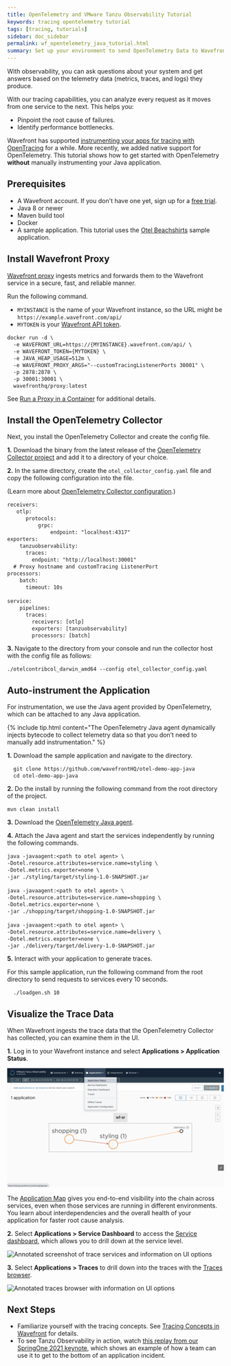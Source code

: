 ```yaml
---
title: OpenTelemetry and VMware Tanzu Observability Tutorial
keywords: tracing opentelemetry tutorial
tags: [tracing, tutorials]
sidebar: doc_sidebar
permalink: wf_opentelemetry_java_tutorial.html
summary: Set up your environment to send OpenTelemetry Data to Wavefront.
---
```

With observability, you can ask questions about your system and get answers based on the telemetry data (metrics, traces, and logs) they produce.

With our tracing capabilities, you can analyze every request as it moves from one service to the next. This helps you:
* Pinpoint the root cause of failures.
* Identify performance bottlenecks.

Wavefront has supported [instrumenting your apps for tracing with OpenTracing](tracing_java_tutorial.html) for a while. More recently, we added native support for OpenTelemetry. This tutorial shows how to get started with OpenTelemetry **without** manually instrumenting your Java application.

## Prerequisites

* A Wavefront account. If you don't have one yet, sign up for a [free trial](https://tanzu.vmware.com/observability).
* Java 8 or newer
* Maven build tool
* Docker
* A sample application. This tutorial uses the [Otel Beachshirts](https://github.com/wavefrontHQ/otel-demo-app-java) sample application.

## Install Wavefront Proxy

[Wavefront proxy](proxies.html) ingests metrics and forwards them to the Wavefront service in a secure, fast, and reliable manner.

Run the following command.

* `MYINSTANCE` is the name of your Wavefront instance, so the URL might be `https://example.wavefront.com/api/`
* `MYTOKEN` is your [Wavefront API token](wavefront_api.html#generating-an-api-token).

```
docker run -d \
  -e WAVEFRONT_URL=https://{MYINSTANCE}.wavefront.com/api/ \
  -e WAVEFRONT_TOKEN={MYTOKEN} \
  -e JAVA_HEAP_USAGE=512m \
  -e WAVEFRONT_PROXY_ARGS="--customTracingListenerPorts 30001" \
  -p 2878:2878 \
  -p 30001:30001 \
  wavefronthq/proxy:latest
```
See [Run a Proxy in a Container](proxies_container.html) for additional details.

## Install the OpenTelemetry Collector

Next, you install the OpenTelemetry Collector and create the config file.

**1.** Download the binary from the latest release of the [OpenTelemetry Collector project](open-telemetry/opentelemetry-collector-contrib/releases/latest) and add it to a  directory of your choice.

**2.** In the same directory, create the `otel_collector_config.yaml` file and copy the following configuration into the file.

  (Learn more about [OpenTelemetry Collector configuration](https://opentelemetry.io/docs/collector/configuration/).)

```
receivers:
   otlp:
      protocols:
          grpc:
              endpoint: "localhost:4317"
exporters:
    tanzuobservability:
      traces:
        endpoint: "http://localhost:30001"
  # Proxy hostname and customTracing ListenerPort
processors:
    batch:
      timeout: 10s

service:
    pipelines:
      traces:
        receivers: [otlp]
        exporters: [tanzuobservability]
        processors: [batch]
```

**3.** Navigate to the directory from your console and run the collector host with the config file as follows:

```
./otelcontribcol_darwin_amd64 --config otel_collector_config.yaml
```

## Auto-instrument the Application

<!--Couldn't get the steps to step, so using bold -- update numbering if you make changes!--->

For instrumentation, we use the Java agent provided by OpenTelemetry, which can be attached to any Java application.

{% include tip.html content="The OpenTelemetry Java agent dynamically injects bytecode to collect telemetry data so that you don’t need to manually add instrumentation." %}



**1.** Download the sample application and navigate to the directory.
```
  git clone https://github.com/wavefrontHQ/otel-demo-app-java
  cd otel-demo-app-java
```

**2.** Do the install by running the following command from the root directory of the project.
```
mvn clean install
```

**3.** Download the [OpenTelemetry Java agent](https://github.com/open-telemetry/opentelemetry-java-instrumentation/releases/latest/download/opentelemetry-javaagent-all.jar).

**4.** Attach the Java agent and start the services independently by running the following commands.

```
java -javaagent:<path to otel agent> \
-Dotel.resource.attributes=service.name=styling \
-Dotel.metrics.exporter=none \
-jar ./styling/target/styling-1.0-SNAPSHOT.jar

java -javaagent:<path to otel agent> \
-Dotel.resource.attributes=service.name=shopping \
-Dotel.metrics.exporter=none \
-jar ./shopping/target/shopping-1.0-SNAPSHOT.jar

java -javaagent:<path to otel agent> \
-Dotel.resource.attributes=service.name=delivery \
-Dotel.metrics.exporter=none \
-jar ./delivery/target/delivery-1.0-SNAPSHOT.jar
```

**5.** Interact with your application to generate traces.

   For this sample application, run the following command from the root directory to send requests to services every 10 seconds.
```
  ./loadgen.sh 10
```

## Visualize the Trace Data

When Wavefront ingests the trace data that the OpenTelemetry Collector has collected, you can examine them in the UI.

<!--Couldn't get the steps to step, so using bold -- update numbering if you make changes!--->
**1.** Log in to your Wavefront instance and select **Applications > Application Status**.

![Data flow from shopping to styling to delivery](images/otel_in_gui.png)

The [Application Map](tracing_ui_overview.html) gives you end-to-end visibility into the chain across services, even when those services are running in different environments. You learn about interdependencies and the overall health of your application for faster root cause analysis.

**2.** Select **Applications > Service Dashboard** to access the [Service dashboard](tracing_service_dashboard.html), which allows you to drill down at the service level.

![Annotated screenshot of trace services and information on UI options](images/tracing_services.png)

**3.** Select **Applications > Traces** to drill down into the traces with the [Traces browser](tracing_traces_browser.html).

![Annotated traces browser with information on UI options](images/tracing_traces_browser.png)

## Next Steps


- Familiarize yourself with the tracing concepts. See [Tracing Concepts in Wavefront](trace_data_details.html) for details.
- To see Tanzu Observability in action, watch [this replay from our SpringOne 2021 keynote](https://youtu.be/QMCYmaPa_14), which shows an example of how a team can use it to get to the bottom of an application incident.
